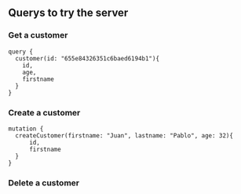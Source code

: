 ## Querys to try the server

### Get a customer

```
query {
  customer(id: "655e84326351c6baed6194b1"){
    id,
    age,
    firstname
  }
}
```


### Create a customer
```
mutation {
  createCustomer(firstname: "Juan", lastname: "Pablo", age: 32){
      id,
      firstname
  }
}
```


### Delete a customer